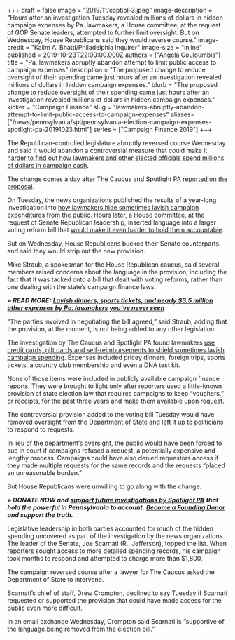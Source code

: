 +++
draft = false
image = "2019/11/captiol-3.jpeg"
image-description = "Hours after an investigation Tuesday revealed millions of dollars in hidden campaign expenses by Pa. lawmakers, a House committee, at the request of GOP Senate leaders, attempted to further limit oversight. But on Wednesday, House Republicans said they would reverse course."
image-credit = "Kalim A. Bhatti/Philadelphia Inquirer"
image-size = "inline"
published = 2019-10-23T22:00:00.000Z
authors = ["Angela Couloumbis"]
title = "Pa. lawmakers abruptly abandon attempt to limit public access to campaign expenses"
description = "The proposed change to reduce oversight of their spending came just hours after an investigation revealed millions of dollars in hidden campaign expenses."
blurb = "The proposed change to reduce oversight of their spending came just hours after an investigation revealed millions of dollars in hidden campaign expenses."
kicker = "Campaign Finance"
slug = "lawmakers-abruptly-abandon-attempt-to-limit-public-access-to-campaign-expenses"
aliases=["/news/pennsylvania/spl/pennsylvania-election-campaign-expenses-spotlight-pa-20191023.html"]
series = ["Campaign Finance 2019"]
+++

<script defer>
(function() {
  var l = function() {
    new pym.Parent('310290d7-98f6-45bd-85fa-fbc41c167e3e', 'https://lawmaker-finder.data.spotlightpa.org/', {});

  };
  var h = document.getElementsByTagName("head")[0];
  var s = document.createElement("script");
  s.type = "text/javascript";
  s.src = "https://pym.nprapps.org/pym.v1.min.js";
  s.onload = l;
  h.appendChild(s);
})();
</script>

The Republican-controlled legislature abruptly reversed course Wednesday and said it would abandon a controversial measure that could make it [harder to find out how lawmakers and other elected officials spend millions of dollars in campaign cash](https://www.spotlightpa.org/news/2019/10/lavish-dinners-sports-tickets-and-nearly-3.5-million-other-expenses-by-pa.-lawmakers-youve-never-seen/).

The change comes a day after The Caucus and Spotlight PA [reported on the proposal](https://www.spotlightpa.org/news/2019/10/lawmakers-quietly-tucked-a-new-provision-into-a-bill-that-would-reduce-oversight/).

On Tuesday, the news organizations published the results of a year-long investigation into [how lawmakers hide sometimes lavish campaign expenditures from the public](https://www.spotlightpa.org/news/2019/10/lavish-dinners-sports-tickets-and-nearly-3.5-million-other-expenses-by-pa.-lawmakers-youve-never-seen/). Hours later, a House committee, at the request of Senate Republican leadership, inserted language into a larger voting reform bill that [would make it even harder to hold them accountable](https://www.spotlightpa.org/news/2019/10/lawmakers-quietly-tucked-a-new-provision-into-a-bill-that-would-reduce-oversight/).

But on Wednesday, House Republicans bucked their Senate counterparts and said they would strip out the new provision.

Mike Straub, a spokesman for the House Republican caucus, said several members raised concerns about the language in the provision, including the fact that it was tacked onto a bill that dealt with voting reforms, rather than one dealing with the state’s campaign finance laws.

***» READ MORE:*** [***Lavish dinners, sports tickets, and nearly $3.5 million other expenses by Pa. lawmakers you’ve never seen***](https://www.spotlightpa.org/news/2019/10/lavish-dinners-sports-tickets-and-nearly-3.5-million-other-expenses-by-pa.-lawmakers-youve-never-seen/)

“The parties involved in negotiating the bill agreed,” said Straub, adding that the provision, at the moment, is not being added to any other legislation.

The investigation by The Caucus and Spotlight PA found lawmakers [use credit cards, gift cards and self-reimbursements to shield sometimes lavish campaign spending](https://www.spotlightpa.org/news/2019/10/lavish-dinners-sports-tickets-and-nearly-3.5-million-other-expenses-by-pa.-lawmakers-youve-never-seen/). Expenses included pricey dinners, foreign trips, sports tickets, a country club membership and even a DNA test kit.

None of those items were included in publicly available campaign finance reports. They were brought to light only after reporters used a little-known provision of state election law that requires campaigns to keep “vouchers,” or receipts, for the past three years and make them available upon request.

<div id="310290d7-98f6-45bd-85fa-fbc41c167e3e"></div>

The controversial provision added to the voting bill Tuesday would have removed oversight from the Department of State and left it up to politicians to respond to requests.

In lieu of the department’s oversight, the public would have been forced to sue in court if campaigns refused a request, a potentially expensive and lengthy process. Campaigns could have also denied requestors access if they made multiple requests for the same records and the requests “placed an unreasonable burden.”

But House Republicans were unwilling to go along with the change.

<strong>» <em>DONATE NOW and</em></strong> <a href="https://www.spotlightpa.org/donate"><strong><em>support future investigations by Spotlight PA</em></strong></a> <strong><em>that hold the powerful in Pennsylvania to account.</em></strong> <a href="https://www.spotlightpa.org/donate"><strong><em>Become a Founding Donor</em></strong></a> <strong><em>and support the truth.</em></strong>

Legislative leadership in both parties accounted for much of the hidden spending uncovered as part of the investigation by the news organizations. The leader of the Senate, Joe Scarnati (R., Jefferson), topped the list. When reporters sought access to more detailed spending records, his campaign took months to respond and attempted to charge more than $1,800.

The campaign reversed course after a lawyer for The Caucus asked the Department of State to intervene.

Scarnati’s chief of staff, Drew Crompton, declined to say Tuesday if Scarnati requested or supported the provision that could have made access for the public even more difficult.

In an email exchange Wednesday, Crompton said Scarnati is “supportive of the language being removed from the election bill.”
